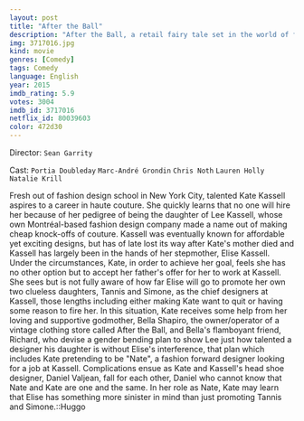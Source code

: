 ```yaml
---
layout: post
title: "After the Ball"
description: "After the Ball, a retail fairy tale set in the world of fashion. Kate's dream is to design for couturier houses. Although she is a bright new talent, Kate can't get a job. No one trusts the daughter of Lee Kassell, a retail guru who markets clothes inspired by the very designers Kate wants to work for. Who wants a spy among the sequins and stilettos? Reluctantly, Kate joins the family business where she must navigate around her duplicitous stepmot.."
img: 3717016.jpg
kind: movie
genres: [Comedy]
tags: Comedy 
language: English
year: 2015
imdb_rating: 5.9
votes: 3004
imdb_id: 3717016
netflix_id: 80039603
color: 472d30
---
```

Director: `Sean Garrity`  

Cast: `Portia Doubleday` `Marc-André Grondin` `Chris Noth` `Lauren Holly` `Natalie Krill` 

Fresh out of fashion design school in New York City, talented Kate Kassell aspires to a career in haute couture. She quickly learns that no one will hire her because of her pedigree of being the daughter of Lee Kassell, whose own Montréal-based fashion design company made a name out of making cheap knock-offs of couture. Kassell was eventually known for affordable yet exciting designs, but has of late lost its way after Kate's mother died and Kassell has largely been in the hands of her stepmother, Elise Kassell. Under the circumstances, Kate, in order to achieve her goal, feels she has no other option but to accept her father's offer for her to work at Kassell. She sees but is not fully aware of how far Elise will go to promote her own two clueless daughters, Tannis and Simone, as the chief designers at Kassell, those lengths including either making Kate want to quit or having some reason to fire her. In this situation, Kate receives some help from her loving and supportive godmother, Bella Shapiro, the owner/operator of a vintage clothing store called After the Ball, and Bella's flamboyant friend, Richard, who devise a gender bending plan to show Lee just how talented a designer his daughter is without Elise's interference, that plan which includes Kate pretending to be "Nate", a fashion forward designer looking for a job at Kassell. Complications ensue as Kate and Kassell's head shoe designer, Daniel Valjean, fall for each other, Daniel who cannot know that Nate and Kate are one and the same. In her role as Nate, Kate may learn that Elise has something more sinister in mind than just promoting Tannis and Simone.::Huggo